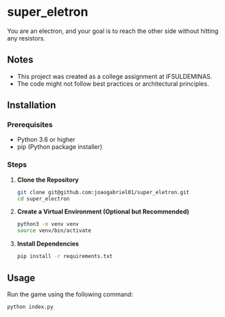 # super_eletron

You are an electron, and your goal is to reach the other side without hitting any resistors.

## Notes
- This project was created as a college assignment at IFSULDEMINAS.
- The code might not follow best practices or architectural principles.

## Installation

### Prerequisites
- Python 3.6 or higher
- pip (Python package installer)

### Steps
1. **Clone the Repository**
    ```sh
    git clone git@github.com:joaogabriel01/super_eletron.git
    cd super_electron
    ```

2. **Create a Virtual Environment (Optional but Recommended)**
    ```sh
    python3 -m venv venv
    source venv/bin/activate
    ```

3. **Install Dependencies**
    ```sh
    pip install -r requirements.txt
    ```

## Usage
Run the game using the following command:
```sh
python index.py
```